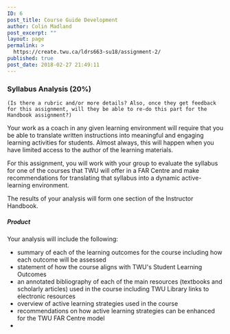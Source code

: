 ```yaml
---
ID: 6
post_title: Course Guide Development
author: Colin Madland
post_excerpt: ""
layout: page
permalink: >
  https://create.twu.ca/ldrs663-su18/assignment-2/
published: true
post_date: 2018-02-27 21:49:11
---
```

<h3>Syllabus Analysis (20%)</h3>

<pre><code>(Is there a rubric and/or more details? Also, once they get feedback for this assignment, will they be able to re-do this part for the Handbook assignment?)
</code></pre>

Your work as a coach in any given learning environment will require that you be able to translate written instructions into meaningful and engaging learning activities for students. Almost always, this will happen when you have limited access to the author of the learning materials.

For this assignment, you will work with your group to evaluate the syllabus for one of the courses that TWU will offer in a FAR Centre and make recommendations for translating that syllabus into a dynamic active-learning environment.

The results of your analysis will form one section of the Instructor Handbook.

<h5>Product</h5>

Your analysis will include the following:
- summary of each of the learning outcomes for the course including how each outcome will be assessed
- statement of how the course aligns with TWU's Student Learning Outcomes
- an annotated bibliography of each of the main resources (textbooks and scholarly articles) used in the course including TWU Library links to electronic resources
- overview of active learning strategies used in the course
- recommendations on how active learning strategies can be enhanced for the TWU FAR Centre model
-